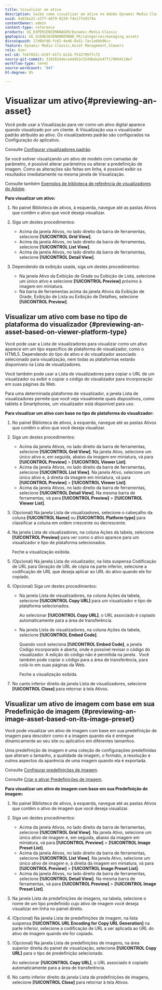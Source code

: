 ```yaml
---
title: Visualizar um ativo
description: Saiba como visualizar um ativo no Adobe Dynamic Media Classic.
uuid: 4a01be21-e37f-4d79-9220-f4e177e9179a
contentOwner: admin
content-type: reference
products: SG_EXPERIENCEMANAGER/Dynamic-Media-Classic
geptopics: SG_SCENESEVENONDEMAND_PK/categories/managing_assets
discoiquuid: 17d0bfd6-fc62-4ed6-8a51-7ac1a6bb96cc
feature: Dynamic Media Classic,Asset Management,Viewers
role: User
exl-id: 7e6f652c-b197-4171-b11b-f532795f7cf2
source-git-commit: 3185824deca4d4b3c5549bda2e47f179094110e7
workflow-type: tm+mt
source-wordcount: '947'
ht-degree: 0%

---
```


# Visualizar um ativo{#previewing-an-asset}

Você pode usar a Visualização para ver como um ativo digital aparece quando visualizado por um cliente. A Visualização usa o visualizador padrão atribuído ao ativo. Os visualizadores padrão são configurados na Configuração do aplicativo.

Consulte [Configurar visualizadores padrão](application-setup.md#configuring_default_viewers).

Se você estiver visualizando um ativo de modelo com camadas de parâmetro, é possível alterar parâmetros ou alterar a predefinição de imagem. Como as alterações são feitas em linha, é possível exibir os resultados imediatamente na mesma janela de Visualização.

Consulte também [Exemplos de biblioteca de referência de visualizadores do Adobe](https://landing.adobe.com/en/na/dynamic-media/ctir-2755/live-demos.html).

**Para visualizar um ativo:**

1. No painel Biblioteca de ativos, à esquerda, navegue até as pastas Ativos que contêm o ativo que você deseja visualizar.
1. Siga um destes procedimentos:

   * Acima da janela Ativos, no lado direito da barra de ferramentas, selecione **[!UICONTROL Grid View]**.
   * Acima da janela Ativos, no lado direito da barra de ferramentas, selecione **[!UICONTROL List View]**.
   * Acima da janela Ativos, no lado direito da barra de ferramentas, selecione **[!UICONTROL Detail View]**.

1. Dependendo da exibição usada, siga um destes procedimentos:

   * Na janela Ativo da Exibição de Grade ou Exibição de Lista, selecione um único ativo e selecione **[!UICONTROL Preview]** próximo à imagem em miniatura.
   * Na barra de ferramentas acima da janela Ativos da Exibição de Grade, Exibição de Lista ou Exibição de Detalhes, selecione **[!UICONTROL Preview]**.

## Visualizar um ativo com base no tipo de plataforma do visualizador {#previewing-an-asset-based-on-viewer-platform-type}

Você pode usar a Lista de visualizadores para visualizar como um ativo aparece em um tipo específico de plataforma de visualizador, como o HTML5. Dependendo do tipo de ativo e do visualizador associado selecionado para visualização, nem todas as plataformas estarão disponíveis na Lista de visualizadores.

Você também pode usar a Lista de visualizadores para copiar o URL de um visualizador ou exibir e copiar o código do visualizador para incorporação em suas páginas da Web.

Para uma determinada plataforma de visualizador, a janela Lista de visualizadores permite que você veja visualmente quais dispositivos, como tablets e Smartphones, um visualizador está disponível para uso.

**Para visualizar um ativo com base no tipo de plataforma do visualizador:**

1. No painel Biblioteca de ativos, à esquerda, navegue até as pastas Ativos que contêm o ativo que você deseja visualizar.
1. Siga um destes procedimentos:

   * Acima da janela Ativos, no lado direito da barra de ferramentas, selecione **[!UICONTROL Grid View]**. Na janela Ativo, selecione um único ativo e, em seguida, abaixo da imagem em miniatura, vá para **[!UICONTROL Preview]** > **[!UICONTROL Viewer List]**.
   * Acima da janela Ativos, no lado direito da barra de ferramentas, selecione **[!UICONTROL List View]**. Na janela Ativo, selecione um único ativo e, à direita da imagem em miniatura, vá para **[!UICONTROL Preview]** > **[!UICONTROL Viewer List]**.
   * Acima da janela Ativos, no lado direito da barra de ferramentas, selecione **[!UICONTROL Detail View]**. Na mesma barra de ferramentas, vá para **[!UICONTROL Preview]** > **[!UICONTROL Viewer List]**.

1. (Opcional) Na janela Lista de visualizadores, selecione o cabeçalho da coluna **[!UICONTROL Name]** ou **[!UICONTROL Platform type]** para classificar a coluna em ordem crescente ou decrescente.
1. Na janela Lista de visualizadores, na coluna Ações da tabela, selecione **[!UICONTROL Preview]** para ver como o ativo aparece para um visualizador e tipo de plataforma selecionados.

   Feche a visualização exibida.

1. (Opcional) Na janela Lista do visualizador, na lista suspensa Codificação de URL para Geração de URL de cópia na parte inferior, selecione a codificação de URL que deseja aplicar ao URL do ativo quando ele for copiado.
1. (Opcional) Siga um destes procedimentos:

   * Na janela Lista de visualizadores, na coluna Ações da tabela, selecione **[!UICONTROL Copy URL]** para um visualizador e tipo de plataforma selecionados.

      Ao selecionar **[!UICONTROL Copy URL]**, o URL associado é copiado automaticamente para a área de transferência.

   * Na janela Lista de visualizadores, na coluna Ações da tabela, selecione **[!UICONTROL Embed Code]**.

      Quando você seleciona **[!UICONTROL Embed Code]**, a janela Código incorporado é aberta, onde é possível revisar o código do visualizador. A edição do código não é permitida na janela . Você também pode copiar o código para a área de transferência, para colá-lo em suas páginas da Web.

      Feche a visualização exibida.

1. No canto inferior direito da janela Lista de visualizadores, selecione **[!UICONTROL Close]** para retornar à tela Ativos.

## Visualizar um ativo de imagem com base em sua Predefinição de imagem {#previewing-an-image-asset-based-on-its-image-preset}

Você pode visualizar um ativo de imagem com base em sua predefinição de imagem para descobrir como é a imagem quando ela é entregue dinamicamente ao seu site ou aplicativo em diferentes tamanhos.

Uma predefinição de imagem é uma coleção de configurações predefinidas que alteram o tamanho, a qualidade da imagem, o formato, a resolução e outros aspectos da aparência de uma imagem quando ela é exportada.

Consulte [Configurar predefinições de imagem](setting-image-presets.md#setting_up_image_presets).

Consulte [Criar e ativar Predefinições de imagem](creating-enabling-image-presets.md#creating_and_enabling_image_presets).

**Para visualizar um ativo de imagem com base em sua Predefinição de imagem:**

1. No painel Biblioteca de ativos, à esquerda, navegue até as pastas Ativos que contêm o ativo de imagem que você deseja visualizar.
1. Siga um destes procedimentos:

   * Acima da janela Ativos, no lado direito da barra de ferramentas, selecione **[!UICONTROL Grid View]**. Na janela Ativo, selecione um único ativo de imagem e, em seguida, abaixo da imagem em miniatura, vá para **[!UICONTROL Preview]** > **[!UICONTROL Image Preset List]**.
   * Acima da janela Ativos, no lado direito da barra de ferramentas, selecione **[!UICONTROL List View]**. Na janela Ativo, selecione um único ativo de imagem e, à direita da imagem em miniatura, vá para **[!UICONTROL Preview]** > **[!UICONTROL Image Preset List]**.
   * Acima da janela Ativos, no lado direito da barra de ferramentas, selecione **[!UICONTROL Detail View]**. Na mesma barra de ferramentas, vá para **[!UICONTROL Preview]** > **[!UICONTROL Image Preset List]**.

1. Na janela Lista de predefinições de imagens, na tabela, selecione o nome de um tipo predefinido cujo ativo de imagem você deseja visualizar em linha no painel direito.
1. (Opcional) Na janela Lista de predefinições de imagem, na lista suspensa **[!UICONTROL URL Encoding for Copy URL Generation]** na parte inferior, selecione a codificação de URL a ser aplicada ao URL do ativo de imagem quando ele for copiado.
1. (Opcional) Na janela Lista de predefinições de imagens, na área superior direita do painel de visualização, selecione **[!UICONTROL Copy URL]** para o tipo de predefinição selecionado.

   Ao selecionar **[!UICONTROL Copy URL]**, o URL associado é copiado automaticamente para a área de transferência.

1. No canto inferior direito da janela Lista de predefinições de imagens, selecione **[!UICONTROL Close]** para retornar à tela Ativos.
